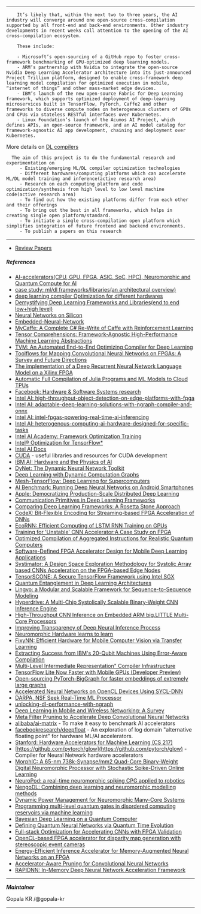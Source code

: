 

---------

        It’s likely that, within the next two to three years, the AI industry will converge around one open-source cross-compilation supported by all front-end and back-end environments. Other industry developments in recent weeks call attention to the opening of the AI cross-compilation ecosystem.

        These include:

        - Microsoft’s open-sourcing of a GitHub repo to foster cross-framework benchmarking of GPU-optimized deep learning models.
        - ARM’s partnership with Nvidia to integrate the open-source Nvidia Deep Learning Accelerator architecture into its just-announced Project Trillium platform, designed to enable cross-framework deep learning model compilation for optimized execution in mobile, “internet of things” and other mass-market edge devices.
        - IBM’s launch of the new open-source Fabric for Deep Learning framework, which supports optimized deployment of deep-learning microservices built in TensorFlow, PyTorch, Caffe2 and other frameworks to diverse compute nodes on heterogeneous clusters of GPUs and CPUs via stateless RESTful interfaces over Kubernetes.
        - Linux Foundation’s launch of the Acumos AI Project, which defines APIs, an open-source framework, and an AI model catalog for framework-agnostic AI app development, chaining and deployment over Kubernetes.


 More details on [DL compilers](https://github.com/gopala-kr/a-week-in-wild-ai/tree/master/12-ai-hardware-compilers)


      The aim of this project is to do the fundamental research and experimentation on
         - Existing/emerging ML/DL compiler optimization technologies 
         - Different hardwares/computing platforms which can accelerate ML/DL model training and inference(active research area)
         - Research on each computing platform and code optimization/synthesis from high level to low level machine code(active research area)
         - To find out how the existing platforms differ from each other and their offerings
         - To bring out the best in all frameworks, which helps in creating single open platform/standard.
         - To initiate a single cross-compilation open platform which simplifies integration of future frontend and backend environments.
         - To publish a papers on this research
         
------------------


- [Review Papers](https://github.com/gopala-kr/DL-on-Silicon/blob/master/review_papers.md)

        

##### References

- [AI-accelerators(CPU, GPU, FPGA, ASIC, SoC, HPC), Neuromorphic and Quantum Compute for AI](https://github.com/gopala-kr/a-week-in-wild-ai/tree/master/01-ai-accelerators)
- [case study: ml/dl frameworks/libraries(an architectural overview)](https://github.com/gopala-kr/10-weeks/tree/master/Projects-Blogs/06-ml-dl-frameworks)
- [deep learning compiler Optimization for different hardwares](https://github.com/gopala-kr/a-week-in-wild-ai/tree/master/12-ai-hardware-compilers)
- [Demystifying Deep Learning Frameworks and Libraries(end to end low+high level)](https://github.com/gopala-kr/a-week-in-wild-ai/tree/master/14-demystifying-dl-frameworks-and-libraries)
- [Neural Networks on Silicon](https://github.com/fengbintu/Neural-Networks-on-Silicon)
- [Embedded-Neural-Network](https://github.com/ZhishengWang/Embedded-Neural-Network)
- [MyCaffe: A Complete C# Re-Write of Caffe with Reinforcement Learning](https://arxiv.org/ftp/arxiv/papers/1810/1810.02272.pdf)
- [Tensor Comprehensions: Framework-Agnostic High-Performance Machine Learning Abstractions](https://arxiv.org/abs/1802.04730)
- [TVM: An Automated End-to-End Optimizing Compiler for Deep Learning](https://arxiv.org/abs/1802.04799)
- [Toolflows for Mapping Convolutional Neural Networks on FPGAs:
A Survey and Future Directions](https://arxiv.org/pdf/1803.05900v1.pdf)
- [The implementation of a Deep Recurrent Neural
Network Language Model on a Xilinx FPGA](https://arxiv.org/ftp/arxiv/papers/1710/1710.10296.pdf)
- [Automatic Full Compilation of Julia Programs and ML Models to Cloud TPUs](https://arxiv.org/pdf/1810.09868v1.pdf)
- [Facebook: Hardware & Software Systems research](https://research.fb.com/announcing-the-winners-of-the-facebook-hardware-software-systems-research-awards/)
- [Intel AI: high-throughput-object-detection-on-edge-platforms-with-fpga](https://ai.intel.com/high-throughput-object-detection-on-edge-platforms-with-fpga/)
- [Intel AI: adaptable-deep-learning-solutions-with-ngraph-compiler-and-onnx](https://ai.intel.com/adaptable-deep-learning-solutions-with-ngraph-compiler-and-onnx/)
- [Intel AI: intel-fpgas-powering-real-time-ai-inferencing](https://ai.intel.com/intel-fpgas-powering-real-time-ai-inferencing/)
- [Intel AI: heterogenous-computing-ai-hardware-designed-for-specific-tasks ](https://ai.intel.com/heterogenous-computing-ai-hardware-designed-for-specific-tasks/)
- [Intel AI Academy: Framework Optimization Training](https://software.intel.com/en-us/ai-academy/frameworks)
- [Intel® Optimization for TensorFlow*](https://software.intel.com/en-us/videos/introduction-to-intel-optimization-for-tensorflow)
- [Intel AI Docs](https://ai.intel.com/docs/) 
- [CUDA](https://github.com/Erkaman/Awesome-CUDA) - useful libraries and resources for CUDA development
- [IBM AI: Hardware and the Physics of AI](https://www.research.ibm.com/artificial-intelligence/physics-of-ai/)
- [DyNet: The Dynamic Neural Network Toolkit](https://arxiv.org/pdf/1701.03980.pdf)
- [Deep Learning with Dynamic Computation Graphs](https://arxiv.org/pdf/1702.02181.pdf)
- [Mesh-TensorFlow: Deep Learning for Supercomputers](https://arxiv.org/pdf/1811.02084v1.pdf)
- [AI Benchmark: Running Deep Neural Networks
on Android Smartphones](https://arxiv.org/pdf/1810.01109v1.pdf)
- [Apple: Democratizing Production-Scale Distributed Deep Learning](https://arxiv.org/pdf/1811.00143v1.pdf)
- [Communication Primitives in Deep Learning Frameworks](https://medium.com/south-park-commons/communication-primitives-in-deep-learning-frameworks-7faefb2f3f63)
- [Comparing Deep Learning Frameworks: A Rosetta Stone Approach](https://blogs.technet.microsoft.com/machinelearning/2018/03/14/comparing-deep-learning-frameworks-a-rosetta-stone-approach/)
- [CodeX: Bit-Flexible Encoding for Streaming-based FPGA Acceleration of DNNs](https://arxiv.org/abs/1901.05582v1)
- [EcoRNN: Efficient Computing of LSTM RNN Training on GPUs](https://arxiv.org/abs/1805.08899v4)
- [Training for 'Unstable' CNN Accelerator:A Case Study on FPGA](https://arxiv.org/abs/1812.01689v1)
- [Optimized Compilation of Aggregated Instructions for Realistic Quantum Computers](https://arxiv.org/abs/1902.01474v1)
- [Software-Defined FPGA Accelerator Design for Mobile Deep Learning Applications](https://arxiv.org/abs/1902.03192v1)
- [Systimator: A Design Space Exploration Methodology for Systolic Array based CNNs Acceleration on the FPGA-based Edge Nodes](https://arxiv.org/abs/1901.04986v2)
- [TensorSCONE: A Secure TensorFlow Framework using Intel SGX](https://arxiv.org/abs/1902.04413v1)
- [Quantum Entanglement in Deep Learning Architectures](https://arxiv.org/abs/1803.09780v3)
- [Lingvo: a Modular and Scalable Framework for Sequence-to-Sequence Modeling](https://arxiv.org/abs/1902.08295v1)
- [Hyperdrive: A Multi-Chip Systolically Scalable Binary-Weight CNN Inference Engine](https://arxiv.org/abs/1804.00623v3)
- [High-Throughput CNN Inference on Embedded ARM big.LITTLE Multi-Core Processors](https://arxiv.org/abs/1903.05898v1)
- [Improving Transparency of Deep Neural Inference Process](https://arxiv.org/abs/1903.05501v1)
- [Neuromorphic Hardware learns to learn](https://arxiv.org/abs/1903.06493v1)
- [FixyNN: Efficient Hardware for Mobile Computer Vision via Transfer Learning](https://arxiv.org/abs/1902.11128v1)
- [Extracting Success from IBM's 20-Qubit Machines Using Error-Aware Compilation](https://arxiv.org/abs/1903.10963v1)
- [Multi-Level Intermediate Representation" Compiler Infrastructure](https://github.com/tensorflow/mlir)
- [TensorFlow Lite Now Faster with Mobile GPUs (Developer Preview)](https://medium.com/tensorflow/tensorflow-lite-now-faster-with-mobile-gpus-developer-preview-e15797e6dee7)
- [Open-sourcing PyTorch-BigGraph for faster embeddings of extremely large graphs](https://ai.facebook.com/blog/open-sourcing-pytorch-biggraph-for-faster-embeddings-of-extremely-large-graphs/)
- [Accelerated Neural Networks on OpenCL Devices Using SYCL-DNN](https://arxiv.org/abs/1904.04174v1)
- [DARPA, NSF Seek Real-Time ML Processor](https://www.hpcwire.com/2019/03/18/darpa-nsf-seek-real-time-ml-processor/)
- [unlocking-dl-performance-with-ngraph](https://www.intel.ai/unlocking-dl-performance-with-ngraph/#gs.72u424)
- [Deep Learning in Mobile and Wireless Networking: A Survey](https://arxiv.org/pdf/1803.04311v3.pdf)
- [Meta Filter Pruning to Accelerate Deep Convolutional Neural Networks](https://arxiv.org/abs/1904.03961v1)
- [alibaba/ai-matrix](https://github.com/alibaba/ai-matrix) - To make it easy to benchmark AI accelerators
- [facebookresearch/deepfloat](https://github.com/facebookresearch/deepfloat) - An exploration of log domain "alternative floating point" for hardware ML/AI accelerators.
- [Stanford: Hardware Accelerators for Machine Learning (CS 217)](https://cs217.stanford.edu/)
- [https://github.com/pytorch/glow](https://github.com/pytorch/glow) - Compiler for Neural Network hardware accelerators
- [MorphIC: A 65-nm 738k-Synapse/mm2 Quad-Core Binary-Weight Digital Neuromorphic Processor with Stochastic Spike-Driven Online Learning](https://arxiv.org/abs/1904.08513v1)
- [NeuroPod: a real-time neuromorphic spiking CPG applied to robotics](https://arxiv.org/abs/1904.11243v1)
- [NengoDL: Combining deep learning and neuromorphic modelling methods](https://arxiv.org/abs/1805.11144v3)
- [Dynamic Power Management for Neuromorphic Many-Core Systems](https://arxiv.org/abs/1903.08941v1)
- [Programming multi-level quantum gates in disordered computing reservoirs via machine learning](https://arxiv.org/abs/1905.05264v2)
- [Bayesian Deep Learning on a Quantum Computer](https://arxiv.org/abs/1806.11463v3)
- [Defining Quantum Neural Networks via Quantum Time Evolution](https://arxiv.org/abs/1905.10912v1)
- [Full-stack Optimization for Accelerating CNNs with FPGA Validation](https://arxiv.org/abs/1905.00462v1)
- [OpenCL-based FPGA accelerator for disparity map generation with stereoscopic event cameras](https://arxiv.org/abs/1903.03509v1)
- [Energy-Efficient Inference Accelerator for Memory-Augmented Neural Networks on an FPGA](https://arxiv.org/abs/1805.07978v2)
- [Accelerator-Aware Pruning for Convolutional Neural Networks](https://arxiv.org/abs/1804.09862v2)
- [RAPIDNN: In-Memory Deep Neural Network Acceleration Framework](https://arxiv.org/abs/1806.05794v4)

------------


_**Maintainer**_

Gopala KR /@gopala-kr

------------
